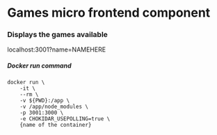 # Games micro frontend component
### Displays the games available 
localhost:3001?name=NAMEHERE
##### Docker run command
```
docker run \
    -it \
    --rm \
    -v ${PWD}:/app \
    -v /app/node_modules \
    -p 3001:3000 \
    -e CHOKIDAR_USEPOLLING=true \
    {name of the container}
```
